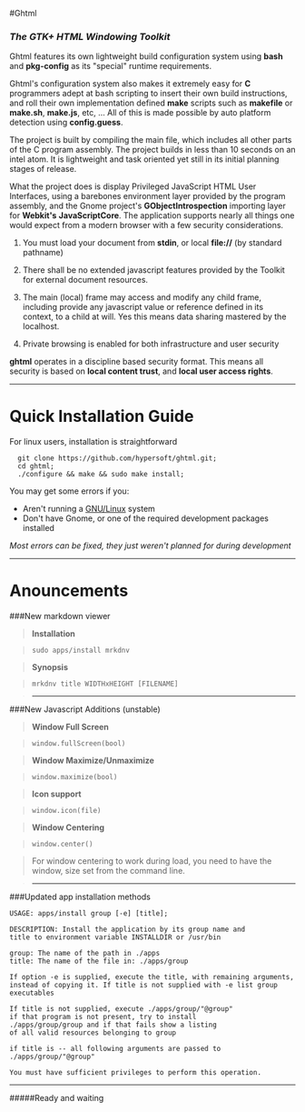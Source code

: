 #Ghtml

### *The GTK+ HTML Windowing Toolkit*

Ghtml features its own lightweight build configuration system using **bash** and 
**pkg-config** as its "special" runtime requirements.

Ghtml's configuration system also makes it extremely easy for **C** programmers 
adept at bash scripting to insert their own build instructions, and roll their 
own implementation defined **make** scripts such as **makefile** or **make.sh**,
**make.js**, etc, ... All of this is made possible by auto platform detection 
using **config.guess**.

The project is built by compiling the main file, which includes all other parts 
of the C program assembly. The project builds in less than 10 seconds on an 
intel atom. It is lightweight and task oriented yet still in its initial 
planning stages of release.

What the project does is display Privileged JavaScript HTML User Interfaces,
using a barebones environment layer provided by the program assembly, and the 
Gnome project's **GObjectIntrospection** importing layer for **Webkit's** 
**JavaScriptCore**. The application supports nearly all things one would expect 
from a modern browser with a few security considerations.

 1. You must load your document from **stdin**, or local **file://** 
	(by standard pathname)

 2. There shall be no extended javascript features provided by the Toolkit for 
	external document resources.

 3. The main (local) frame may access and modify any child frame, including 
	provide any javascript value or reference defined in its context, to a 
	child at will. Yes this means data sharing mastered by the localhost.

 4. Private browsing is enabled for both infrastructure and user security

**ghtml** operates in a discipline based security format. This means all 
security is based on **local content trust**, and **local user access rights**.

***
Quick Installation Guide
=====

For linux users, installation is straightforward

	  git clone https://github.com/hypersoft/ghtml.git;
	  cd ghtml;
	  ./configure && make && sudo make install;


You may get some errors if you:

* Aren't running a [GNU/Linux](http://www.gnu.org/gnu/linux-and-gnu.html) system
* Don't have Gnome, or one of the required development packages installed
  

*<note>Most errors can be fixed, they just weren't planned for during development</note>*

***
Anouncements
============

###New markdown viewer

>	**Installation**

>	`sudo apps/install mrkdnv`

>	**Synopsis**

>	`mrkdnv title WIDTHxHEIGHT [FILENAME]`

>	<hr>

###New Javascript Additions <note>(unstable)</note>

>	**Window Full Screen**
  
>	`window.fullScreen(bool)`

>	**Window Maximize/Unmaximize**

>	`window.maximize(bool)`

>	**Icon support**

>	`window.icon(file)`

>	**Window Centering**

>	`window.center()`

>	<note>For window centering to work during load, you need to have the window, size set from the command line.</note>

>	<hr>

###Updated app installation methods

	USAGE: apps/install group [-e] [title];
	  
	DESCRIPTION: Install the application by its group name and
	title to environment variable INSTALLDIR or /usr/bin
	  
	group: The name of the path in ./apps
	title: The name of the file in: ./apps/group
	  
	If option -e is supplied, execute the title, with remaining arguments,
	instead of copying it. If title is not supplied with -e list group executables
	  
	If title is not supplied, execute ./apps/group/"@group"
	if that program is not present, try to install
	./apps/group/group and if that fails show a listing
	of all valid resources belonging to group
	  
	if title is -- all following arguments are passed to
	./apps/group/"@group"
	  
	You must have sufficient privileges to perform this operation.

<hr>
#####Ready and waiting

<markup theme='hypersoft'>
